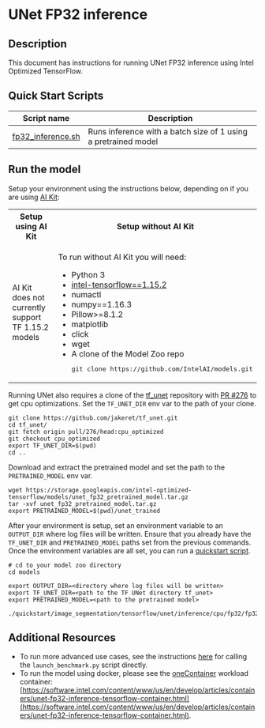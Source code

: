 <!--- 0. Title -->
# UNet FP32 inference

<!-- 10. Description -->
## Description

This document has instructions for running UNet FP32 inference using
Intel Optimized TensorFlow.

<!--- 40. Quick Start Scripts -->
## Quick Start Scripts

| Script name | Description |
|-------------|-------------|
| [fp32_inference.sh](fp32_inference.sh) | Runs inference with a batch size of 1 using a pretrained model |

<!--- 50. AI Kit -->
## Run the model

Setup your environment using the instructions below, depending on if you are
using [AI Kit](/docs/general/tensorflow/AIKit.md):

<table>
  <tr>
    <th>Setup using AI Kit</th>
    <th>Setup without AI Kit</th>
  </tr>
  <tr>
    <td>
      <p>AI Kit does not currently support TF 1.15.2 models</p>
    </td>
    <td>
      <p>To run without AI Kit you will need:</p>
      <ul>
        <li>Python 3
        <li><a href="https://pypi.org/project/intel-tensorflow/1.15.2/">intel-tensorflow==1.15.2</a>
        <li>numactl
        <li>numpy==1.16.3
        <li>Pillow>=8.1.2
        <li>matplotlib
        <li>click
        <li>wget
        <li>A clone of the Model Zoo repo<br />
        <pre>git clone https://github.com/IntelAI/models.git</pre>
      </ul>
    </td>
  </tr>
</table>


Running UNet also requires a clone of the
[tf_unet](https://github.com/jakeret/tf_unet) repository with [PR #276](https://github.com/jakeret/tf_unet/pull/276)
to get cpu optimizations. Set the `TF_UNET_DIR` env var to the path of your clone.
```
git clone https://github.com/jakeret/tf_unet.git
cd tf_unet/
git fetch origin pull/276/head:cpu_optimized
git checkout cpu_optimized
export TF_UNET_DIR=$(pwd)
cd ..
``` 

Download and extract the pretrained model and set the path to the
`PRETRAINED_MODEL` env var.
```
wget https://storage.googleapis.com/intel-optimized-tensorflow/models/unet_fp32_pretrained_model.tar.gz
tar -xvf unet_fp32_pretrained_model.tar.gz
export PRETRAINED_MODEL=$(pwd)/unet_trained
```

After your environment is setup, set an environment variable to 
an `OUTPUT_DIR` where log files will be written. Ensure that you already have
the `TF_UNET_DIR` and `PRETRAINED_MODEL` paths set from the previous commands.
Once the environment variables are all set, you can run a
[quickstart script](#quick-start-scripts).
```
# cd to your model zoo directory
cd models

export OUTPUT_DIR=<directory where log files will be written>
export TF_UNET_DIR=<path to the TF UNet directory tf_unet>
export PRETRAINED_MODEL=<path to the pretrained model>

./quickstart/image_segmentation/tensorflow/unet/inference/cpu/fp32/fp32_inference.sh
```

<!--- 90. Resource Links-->
## Additional Resources

* To run more advanced use cases, see the instructions [here](Advanced.md)
  for calling the `launch_benchmark.py` script directly.
* To run the model using docker, please see the [oneContainer](http://software.intel.com/containers)
  workload container:<br />
  [https://software.intel.com/content/www/us/en/develop/articles/containers/unet-fp32-inference-tensorflow-container.html](https://software.intel.com/content/www/us/en/develop/articles/containers/unet-fp32-inference-tensorflow-container.html).

